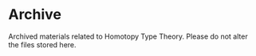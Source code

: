 Archive
=======

Archived materials related to Homotopy Type Theory.
Please do not alter the files stored here.